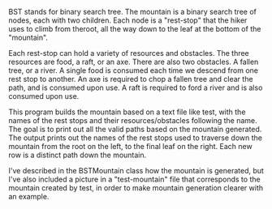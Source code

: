 BST stands for binary search tree. The mountain is a binary search tree of nodes, each with two children. Each node is a "rest-stop" that the hiker uses to climb from theroot, all the way down to the leaf at the bottom of the "mountain". 

Each rest-stop can hold a variety of resources and obstacles. The three resources are food, a raft, or an axe. There are also two obstacles. A fallen tree, or a river. A single food is consumed each time we descend from one rest stop to another. An axe is required to chop a fallen tree and clear the path, and is consumed upon use. A raft is required to ford a river and is also consumed upon use. 

This program builds the mountain based on a text file like test, with the names of the rest stops and their resources/obstacles following the name. The goal is to print out all the valid paths based on the mountain generated. The output prints out the names of the rest stops used to traverse down the mountain from the root on the left, to the final leaf on the right. Each new row is a distinct path down the mountain. 

I've described in the BSTMountain class how the mountain is generated, but I've also included a picture in a "test-mountain" file that corresponds to the mountain created by test, in order to make mountain generation clearer with an example. 
